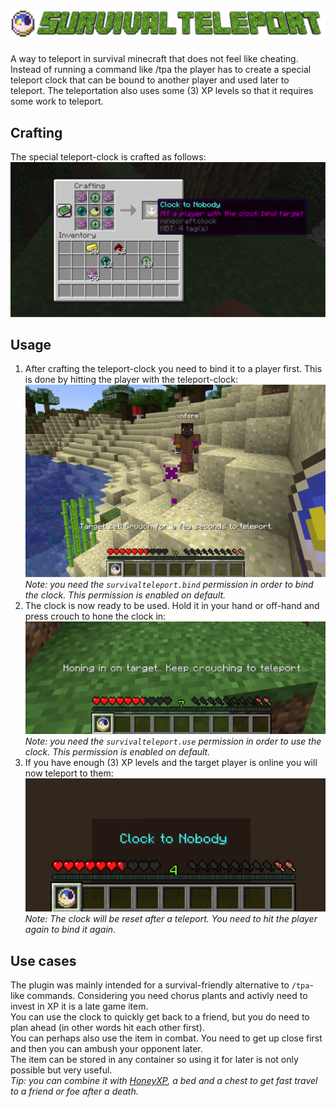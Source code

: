 <h1 align="center"><img src="https://raw.githubusercontent.com/7kasper/SurvivalTeleport/main/resources/SurvivalTeleportLogo.png" alt="SurvivalTeleport"/></h1>
A way to teleport in survival minecraft that does not feel like cheating. Instead of running a command like /tpa the player has to create a special teleport clock that can be bound to another player and used later to teleport. The teleportation also uses some (3) XP levels so that it requires some work to teleport. 

## Crafting
The special teleport-clock is crafted as follows:
![Crafting clock with Popped Chorusfruit, ender pearls and eyes and a clock](https://raw.githubusercontent.com/7kasper/SurvivalTeleport/main/resources/Crafting.png)

## Usage
1. After crafting the teleport-clock you need to bind it to a player first. This is done by hitting the player with the teleport-clock:
   ![Binding the clock](https://raw.githubusercontent.com/7kasper/SurvivalTeleport/main/resources/SetTarget.png)
   _Note: you need the `survivalteleport.bind` permission in order to bind the clock. This permission is enabled on default._
3. The clock is now ready to be used. Hold it in your hand or off-hand and press crouch to hone the clock in:
   ![Honing the clock](https://raw.githubusercontent.com/7kasper/SurvivalTeleport/main/resources/Honing.png)
   _Note: you need the `survivalteleport.use` permission in order to use the clock. This permission is enabled on default._
4. If you have enough (3) XP levels and the target player is online you will now teleport to them:
   ![Teleport](https://raw.githubusercontent.com/7kasper/SurvivalTeleport/main/resources/Success.png)
   _Note: The clock will be reset after a teleport. You need to hit the player again to bind it again._

## Use cases
The plugin was mainly intended for a survival-friendly alternative to `/tpa`-like commands. Considering you need chorus plants and activly need to invest in XP it is a late game item.  
You can use the clock to quickly get back to a friend, but you do need to plan ahead (in other words hit each other first).  
You can perhaps also use the item in combat. You need to get up close first and then you can ambush your opponent later.  
The item can be stored in any container so using it for later is not only possible but very useful.  
_Tip: you can combine it with [HoneyXP](https://github.com/7kasper/HoneyXp), a bed and a chest to get fast travel to a friend or foe after a death._
